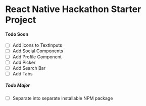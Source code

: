 # React Native Hackathon Starter Project

#### Todo Soon
- [ ] Add icons to TextInputs
- [ ] Add Social Components
- [ ] Add Profile Component
- [ ] Add Picker
- [ ] Add Search Bar
- [ ] Add Tabs

##### Todo Major
- [ ] Separate into separate installable NPM package

